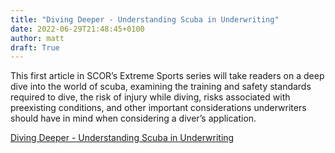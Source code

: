 ```yaml
---
title: "Diving Deeper - Understanding Scuba in Underwriting"
date: 2022-06-29T21:48:45+0100
author: matt
draft: True
---
```

This first article in SCOR’s Extreme Sports series will take readers on a deep dive into the world of scuba, examining the training and safety standards required to dive, the risk of injury while diving, risks associated with preexisting conditions, and other important considerations underwriters should have in mind when considering a diver’s application.

[ Diving Deeper - Understanding Scuba in Underwriting ]( https://www.scor.com/en/expert-views/diving-deeper-understanding-scuba-underwriting )
